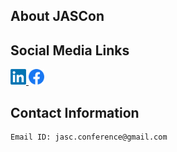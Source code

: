 ## About JASCon


## Social Media Links
<a href="https://www.linkedin.com/company/jasconv1">
    <img src="assets/social_logo/linkedin.png" style="width:25px;">
</a>
<a href="https://www.facebook.com/JASCon-10-105193075257826">
    <img src="assets/social_logo/facebook.png" style="width:25px;">
</a>

## Contact Information
    Email ID: jasc.conference@gmail.com
